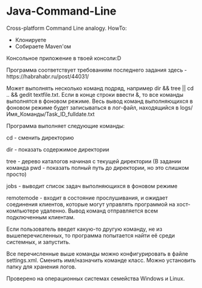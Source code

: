 # Java-Command-Line
Cross-platform Command Line analogy.
HowTo:
- Клонируете
- Собираете Maven'ом

<p>Консольное приложение в твоей консоли:D
<p>Программа соответствует требованиям последнего задания здесь - https://habrahabr.ru/post/44031/
<p>Может выполнять несколько команд подряд, например dir && tree || cd .. && gedit textfile.txt. Если в конце строки ввести &, то все команды выполнятся в фоновом режиме. Весь вывод команд выполняющихся в фоновом режиме будет записываться в лог-файл, находящийся в logs/Имя_Команды/Task_ID_fulldate.txt
<p>Программа выполняет следующие команды:
<p>cd - сменить директорию
<p>dir - показать содержимое директории
<p>tree - дерево каталогов начиная с текущей директории (В задании команда pwd - показать полный путь до директории, но это слишком просто)
<p>jobs - выводит список задач выполняющихся в фоновом режиме
<p>remotemode - входит в состояние прослушивания, и ожидает соединения клиентов, которые могут управлять программой на хост-компьютере удаленно. Вывод команд отправляется всем подключенным клиентам.
<p>Если пользователь введет какую-то другую команду, не из вышеперечисленных, то программа попытается найти её среди системных, и запустить.
<p>Все перечисленные выше команды можно конфигурировать в файле settings.xml. Сменить имя/назначить команде класс. Можно установить папку для хранения логов.
<p>Проверено на операционных системах семейства Windows и Linux.
